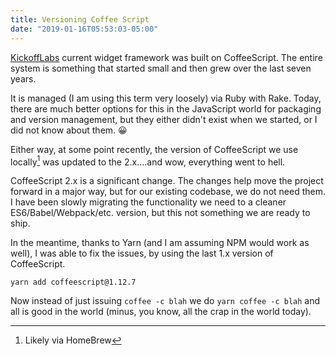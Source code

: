 ```yaml
---
title: Versioning Coffee Script
date: "2019-01-16T05:53:03-05:00"
---
```


[KickoffLabs](https://kickofflabs.com) current widget framework was built on CoffeeScript. The entire system is something that started small and then grew over the last seven years.

It is managed (I am using this term very loosely) via Ruby with Rake. Today, there are much better options for this in the JavaScript world for packaging and version management, but they either didn't exist when we started, or I did not know about them. 😀

Either way, at some point recently, the version of CoffeeScript we use locally[^1] was updated to the 2.x....and wow, everything went to hell.

CoffeeScript 2.x is a significant change. The changes help move the project forward in a major way, but for our existing codebase, we do not need them. I have been slowly migrating the functionality we need to a cleaner ES6/Babel/Webpack/etc. version, but this not something we are ready to ship.

In the meantime, thanks to Yarn (and I am assuming NPM would work as well), I was able to fix the issues, by using the last 1.x version of CoffeeScript.

```
yarn add coffeescript@1.12.7
```

Now instead of just issuing `coffee -c blah` we do `yarn coffee -c blah` and all is good in the world (minus, you know, all the crap in the world today).

[^1]: Likely via HomeBrew
